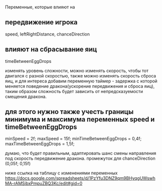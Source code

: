 Переменные, которые влияют на 
## передвижение игрока
speed, leftRightDistance, chanceDirection
## влияют на сбрасывание яиц
timeBetweenEggDrops

изменять уровень сложности, можно изменять скорость, чтобы тот двигался с разной скоростью,
также можно изменять скорость сброса яиц,
и для интереса добавим переменную таймер - задержка с которой меняется поведение дракона(ускорение передвижения и сброса яиц),
таким образом сложность будет зависить от непредсказуемости смещения дракона.
## для этого нужно также учесть границы минимума и максимума переменных speed и timeBetweenEggDrops
minSpeed = 2f;
maxSpeed = 15f;
minTimeBetweenEggDrops = 0,4f;
maxTimeBetweenEggDrops = 1,5f;

думаю, что будет правильным, адаптировать шанс смены направления под скорость передвижение дракона.
промежуток для chanceDirection (0,05f; 0,15f)

ниже ссылка на таблицу с изменениями переменных
https://docs.google.com/spreadsheets/d/1PzYfu3DNZ9qm9BHyqgUWswhMA-rAMSibxPmpuZBQ3Kc/edit#gid=0
